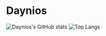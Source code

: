 # Daynios
 
![Daynios's GitHub stats](https://github-readme-stats.vercel.app/api?username=Daynios&show_icons=true&theme=transparent)
![Top Langs](https://github-readme-stats.vercel.app/api/top-langs/?username=Daynios&layout=compact)